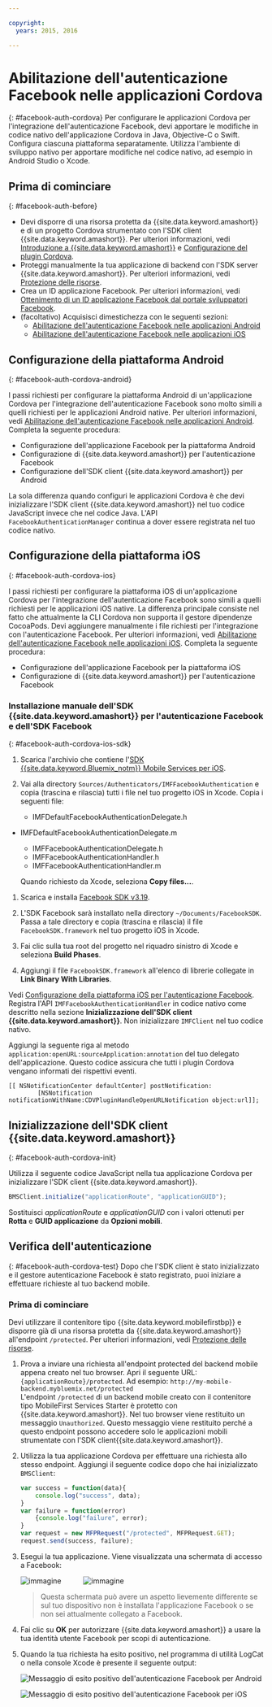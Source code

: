 ```yaml
---

copyright:
  years: 2015, 2016

---
```


# Abilitazione dell'autenticazione Facebook nelle applicazioni Cordova
{: #facebook-auth-cordova}
Per configurare le applicazioni Cordova per l'integrazione dell'autenticazione Facebook, devi apportare le modifiche in codice nativo dell'applicazione Cordova in Java, Objective-C o Swift. Configura ciascuna piattaforma separatamente. Utilizza l'ambiente di sviluppo nativo per apportare modifiche nel codice nativo, ad esempio in Android Studio o Xcode.

## Prima di cominciare
{: #facebook-auth-before}
* Devi disporre di una risorsa protetta da {{site.data.keyword.amashort}} e di un progetto Cordova strumentato con l'SDK client {{site.data.keyword.amashort}}.  Per ulteriori informazioni, vedi [Introduzione a {{site.data.keyword.amashort}}](https://console.{DomainName}/docs/services/mobileaccess/getting-started.html) e [Configurazione del plugin Cordova](https://console.{DomainName}/docs/services/mobileaccess/getting-started-cordova.html).
* Proteggi manualmente la tua applicazione di backend con l'SDK server {{site.data.keyword.amashort}}. Per ulteriori informazioni, vedi [Protezione delle risorse](https://console.{DomainName}/docs/services/mobileaccess/protecting-resources.html).
* Crea un ID applicazione Facebook. Per ulteriori informazioni, vedi [Ottenimento di un ID applicazione Facebook dal portale sviluppatori Facebook](https://console.{DomainName}/docs/services/mobileaccess/facebook-auth-overview.html#facebook-appID).
* (facoltativo) Acquisisci dimestichezza con le seguenti sezioni:
   * [Abilitazione dell'autenticazione Facebook nelle applicazioni Android](https://console.{DomainName}/docs/services/mobileaccess/facebook-auth-android.html)
   * [Abilitazione dell'autenticazione Facebook nelle applicazioni iOS](https://console.{DomainName}/docs/services/mobileaccess/facebook-auth-ios.html)


## Configurazione della piattaforma Android
{: #facebook-auth-cordova-android}

I passi richiesti per configurare la piattaforma Android di un'applicazione Cordova per l'integrazione dell'autenticazione Facebook sono molto simili a quelli richiesti per le applicazioni Android native. Per ulteriori informazioni, vedi [Abilitazione dell'autenticazione Facebook nelle applicazioni Android](https://console.{DomainName}/docs/services/mobileaccess/facebook-auth-android.html). Completa la seguente procedura:

* Configurazione dell'applicazione Facebook per la piattaforma Android
* Configurazione di {{site.data.keyword.amashort}} per l'autenticazione Facebook
* Configurazione dell'SDK client {{site.data.keyword.amashort}} per Android

La sola differenza quando configuri le applicazioni Cordova è che devi inizializzare l'SDK client {{site.data.keyword.amashort}} nel tuo codice JavaScript invece che nel codice Java. L'API `FacebookAuthenticationManager` continua a dover essere registrata nel tuo codice nativo.

## Configurazione della piattaforma iOS
{: #facebook-auth-cordova-ios}

I passi richiesti per configurare la piattaforma iOS di un'applicazione Cordova per l'integrazione dell'autenticazione Facebook sono simili a quelli richiesti per le applicazioni iOS native. La differenza principale consiste nel fatto che attualmente la CLI Cordova non supporta il gestore dipendenze CocoaPods. Devi aggiungere manualmente i file richiesti per l'integrazione con l'autenticazione Facebook. Per ulteriori informazioni, vedi [Abilitazione dell'autenticazione Facebook nelle applicazioni iOS](https://console.{DomainName}/docs/services/mobileaccess/facebook-auth-ios.html). Completa la seguente procedura:

* Configurazione dell'applicazione Facebook per la piattaforma iOS
* Configurazione di {{site.data.keyword.amashort}} per l'autenticazione Facebook

### Installazione manuale dell'SDK {{site.data.keyword.amashort}} per l'autenticazione Facebook e dell'SDK Facebook
{: #facebook-auth-cordova-ios-sdk}
1. Scarica l'archivio che contiene l'[SDK {{site.data.keyword.Bluemix_notm}} Mobile Services per iOS](https://hub.jazz.net/git/bluemixmobilesdk/imf-ios-sdk/archive?revstr=master).

1. Vai alla directory `Sources/Authenticators/IMFFacebookAuthentication` e copia (trascina e rilascia) tutti i file nel tuo progetto iOS in Xcode. Copia i seguenti file:
	* IMFDefaultFacebookAuthenticationDelegate.h
  * IMFDefaultFacebookAuthenticationDelegate.m
	* IMFFacebookAuthenticationDelegate.h
	* IMFFacebookAuthenticationHandler.h
	* IMFFacebookAuthenticationHandler.m

	Quando richiesto da Xcode, seleziona **Copy files...**.

1. Scarica e installa [Facebook SDK v3.19](https://developers.facebook.com/resources/facebook-ios-sdk-3.19.pkg).

1. L'SDK Facebook sarà installato nella directory `~/Documents/FacebookSDK`. Passa a tale directory e copia (trascina e rilascia) il file `FacebookSDK.framework` nel tuo progetto iOS in Xcode.

1. 	Fai clic sulla tua root del progetto nel riquadro sinistro di Xcode e seleziona **Build Phases**.

1. Aggiungi il file `FacebookSDK.framework` all'elenco di librerie collegate in **Link Binary With Libraries**.

 Vedi [Configurazione della piattaforma iOS per l'autenticazione Facebook](https://console.{DomainName}/docs/services/mobileaccess/facebook-auth-ios.html). Registra l'API `IMFFacebookAuthenticationHandler` in codice nativo come descritto nella sezione **Inizializzazione dell'SDK client {{site.data.keyword.amashort}}**. Non inizializzare `IMFClient` nel tuo codice nativo.

Aggiungi la seguente riga al metodo `application:openURL:sourceApplication:annotation` del tuo delegato dell'applicazione. Questo codice assicura che tutti i plugin Cordova vengano informati dei rispettivi eventi.

```
[[ NSNotificationCenter defaultCenter] postNotification:
		[NSNotification notificationWithName:CDVPluginHandleOpenURLNotification object:url]];      
```

## Inizializzazione dell'SDK client {{site.data.keyword.amashort}}
{: #facebook-auth-cordova-init}

Utilizza il seguente codice JavaScript nella tua applicazione Cordova per inizializzare l'SDK client {{site.data.keyword.amashort}}.

```JavaScript
BMSClient.initialize("applicationRoute", "applicationGUID");
```

Sostituisci *applicationRoute* e *applicationGUID* con i valori ottenuti per **Rotta** e **GUID applicazione** da **Opzioni mobili**.

## Verifica dell'autenticazione
{: #facebook-auth-cordova-test}
Dopo che l'SDK client è stato inizializzato e il gestore autenticazione Facebook è stato registrato, puoi iniziare a effettuare richieste al tuo backend mobile.

### Prima di cominciare
Devi utilizzare il contenitore tipo {{site.data.keyword.mobilefirstbp}} e disporre già di una risorsa protetta da {{site.data.keyword.amashort}} all'endpoint `/protected`. Per ulteriori informazioni, vedi [Protezione delle risorse](https://console.{DomainName}/docs/services/mobileaccess/protecting-resources.html).

1. Prova a inviare una richiesta all'endpoint protected del backend mobile appena creato nel tuo browser. Apri il seguente URL: `{applicationRoute}/protected`. Ad esempio: `http://my-mobile-backend.mybluemix.net/protected`
<br/>L'endpoint `/protected` di un backend mobile creato con il contenitore tipo MobileFirst Services Starter è protetto con {{site.data.keyword.amashort}}. Nel tuo browser viene restituito un messaggio `Unauthorized`. Questo messaggio viene restituito perché a questo endpoint possono accedere solo le applicazioni mobili strumentate con l'SDK client{{site.data.keyword.amashort}}.

1. Utilizza la tua applicazione Cordova per effettuare una richiesta allo stesso endpoint. Aggiungi il seguente codice dopo che hai inizializzato `BMSClient`:

	```JavaScript
	var success = function(data){
    	console.log("success", data);
    }
	var failure = function(error)
    	{console.log("failure", error);
    }
	var request = new MFPRequest("/protected", MFPRequest.GET);
	request.send(success, failure);
	```

1. Esegui la tua applicazione. Viene visualizzata una schermata di accesso a Facebook:

	![immagine](images/android-facebook-login.png) &nbsp;&nbsp;&nbsp;&nbsp;&nbsp;&nbsp;&nbsp;&nbsp;&nbsp;	![immagine](images/ios-facebook-login.png)

	> Questa schermata può avere un aspetto lievemente differente se sul tuo dispositivo non è installata l'applicazione Facebook o se non sei attualmente collegato a Facebook.

1. Fai clic su **OK** per autorizzare {{site.data.keyword.amashort}} a usare la tua identità utente Facebook per scopi di autenticazione.

1. 	Quando la tua richiesta ha esito positivo, nel programma di utilità LogCat o nella console Xcode è presente il seguente output:

	![Messaggio di esito positivo dell'autenticazione Facebook per Android](images/android-facebook-login-success.png)

	![Messaggio di esito positivo dell'autenticazione Facebook per iOS ](images/ios-facebook-login-success.png)
